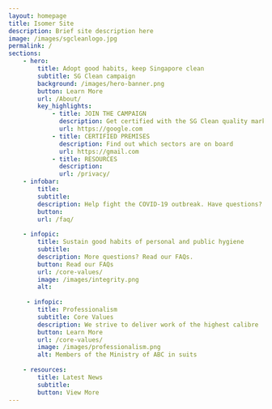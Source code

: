 ```yaml
---
layout: homepage
title: Isomer Site
description: Brief site description here
image: /images/sgcleanlogo.jpg
permalink: /
sections:
    - hero:
        title: Adopt good habits, keep Singapore clean
        subtitle: SG Clean campaign
        background: /images/hero-banner.png
        button: Learn More
        url: /About/
        key_highlights:
            - title: JOIN THE CAMPAIGN
              description: Get certified with the SG Clean quality mark
              url: https://google.com
            - title: CERTIFIED PREMISES
              description: Find out which sectors are on board
              url: https://gmail.com
            - title: RESOURCES
              description:
              url: /privacy/
    - infobar:
        title: 
        subtitle: 
        description: Help fight the COVID-19 outbreak. Have questions?
        button: 
        url: /faq/
        
    - infopic:
        title: Sustain good habits of personal and public hygiene
        subtitle: 
        description: More questions? Read our FAQs.
        button: Read our FAQs
        url: /core-values/
        image: /images/integrity.png
        alt: 
        
     - infopic:
        title: Professionalism
        subtitle: Core Values
        description: We strive to deliver work of the highest calibre
        button: Learn More
        url: /core-values/
        image: /images/professionalism.png
        alt: Members of the Ministry of ABC in suits
    
    - resources:
        title: Latest News
        subtitle:
        button: View More
---
```

